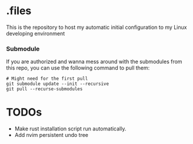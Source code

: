 # .files

This is the repository to host my automatic initial configuration to my Linux developing environment

### Submodule

If you are authorized and wanna mess around with the submodules from this repo, you can use the following command to pull them:

```shell
# Might need for the first pull
git submodule update --init --recursive
git pull --recurse-submodules
```

# TODOs

- Make rust installation script run automatically.
- Add nvim persistent undo tree
